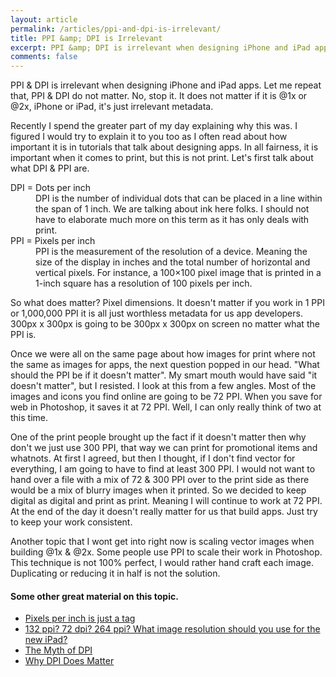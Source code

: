 ```yaml
---
layout: article
permalink: /articles/ppi-and-dpi-is-irrelevant/
title: PPI &amp; DPI is Irrelevant
excerpt: PPI &amp; DPI is irrelevant when designing iPhone and iPad apps. Let me repeat that, PPI &amp; DPI do not matter. No, stop it. It does not matter if it is @1x or @2x, iPhone or iPad, it's just irrelevant metadata.
comments: false
---
```


<p>PPI &amp; DPI is irrelevant when designing iPhone and iPad apps. Let me repeat that, PPI &amp; DPI do not matter. No, stop it. It does not matter if it is @1x or @2x, iPhone or iPad, it's just irrelevant metadata.</p>
<p>Recently I spend the greater part of my day explaining why this was. I figured I would try to explain it to you too as I often read about how important it is in tutorials that talk about designing apps. In all fairness, it is important when it comes to print, but this is not print. Let's first talk about what DPI &amp; PPI are.</p>
<dl>
	<dt>DPI = Dots per inch</dt>
	<dd>DPI is the number of individual dots that can be placed in a line within the span of 1 inch. We are talking about ink here folks.  I should not have to elaborate much more on this term as it has only deals with print.</dd>
	<dt>PPI = Pixels per inch</dt>
	<dd>PPI is the measurement of the resolution of a device. Meaning the size of the display in inches and the total number of horizontal and vertical pixels. For instance, a 100×100 pixel image that is printed in a 1-inch square has a resolution of 100 pixels per inch.</dd>
</dl>
<p>So what does matter? Pixel dimensions. It doesn't matter if you work in 1 PPI or 1,000,000 PPI it is all just worthless metadata for us app developers. 300px x 300px is going to be 300px x 300px on screen no matter what the PPI is.</p>
<p>Once we were all on the same page about how images for print where not the same as images for apps, the next question popped in our head. "What should the PPI be if it doesn't matter". My smart mouth would have said "it doesn't matter", but I resisted. I look at this from a few angles. Most of the images and icons you find online are going to be 72 PPI. When you save for web in Photoshop, it saves it at 72 PPI. Well, I can only really think of two at this time.</p>
<p>One of the print people brought up the fact if it doesn't matter then why don't we just use 300 PPI, that way we can print for promotional items and whatnots. At first I agreed, but then I thought, if I don't find vector for everything, I am going to have to find at least 300 PPI. I would not want to hand over a file with a mix of 72 &amp; 300 PPI over to the print side as there would be a mix of blurry images when it printed. So we decided to keep digital as digital and print as print. Meaning I will continue to work at 72 PPI. At the end of the day it doesn't really matter for us that build apps. Just try to keep your work consistent.</p>
<p>Another topic that I wont get into right now is scaling vector images when building @1x &amp; @2x. Some people use PPI to scale their work in Photoshop. This technique is not 100% perfect, I would rather hand craft each image. Duplicating or reducing it in half is not the solution. </p>
<h4>Some other great material on this topic.</h4>
<ul>
	<li><a href="http://bjango.com/articles/ppiisatag/">Pixels per inch is just a tag</a></li>
	<li><a href="http://www.planetquark.com/2012/03/14/132-ppi-72-dpi-264-ppi-what-image-resolution-should-you-use-the-for-new-ipad/">132 ppi? 72 dpi? 264 ppi? What image resolution should you use for the new iPad?</a></li>
	<li><a href="http://www.webdesignerdepot.com/2010/02/the-myth-of-dpi/">The Myth of DPI</a></li>
	<li><a href="http://blog.fotolibra.com/?p=309">Why DPI Does Matter</a></li>
</ul>

